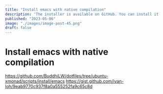 ```yaml
---
title: "Install emacs with native compilation"
description: 'The installer is available on GitHub. You can install it with the following commands.'
published: "2023-05-06"
image: "./images/image-post-45.png"
draft: false
---
```


# Install emacs with native compilation

https://github.com/BuddhiLW/dotfiles/tree/ubuntu-xmonad/scripts/install/emacs
https://gist.github.com/ivan-loh/9eab9770c937f8a0a555252fa9c65c8d

